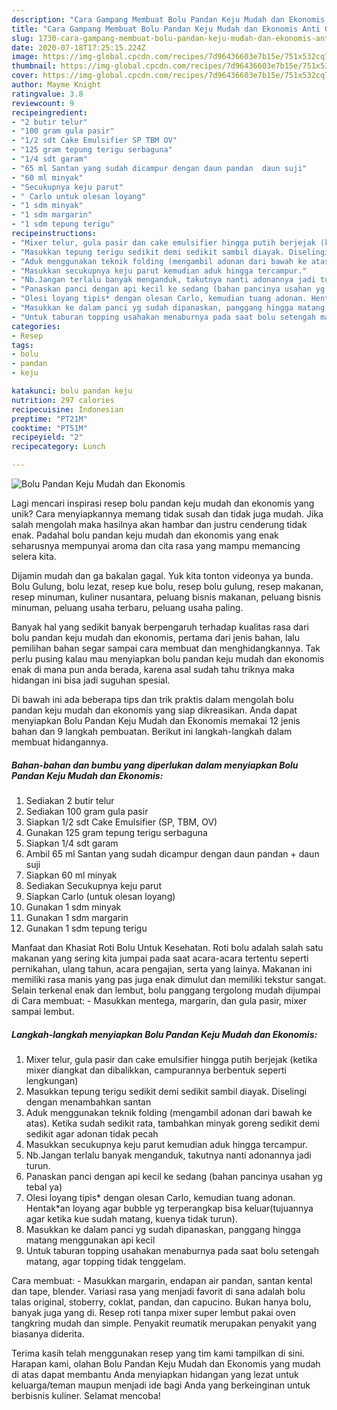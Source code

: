 ```yaml
---
description: "Cara Gampang Membuat Bolu Pandan Keju Mudah dan Ekonomis Anti Gagal"
title: "Cara Gampang Membuat Bolu Pandan Keju Mudah dan Ekonomis Anti Gagal"
slug: 1730-cara-gampang-membuat-bolu-pandan-keju-mudah-dan-ekonomis-anti-gagal
date: 2020-07-18T17:25:15.224Z
image: https://img-global.cpcdn.com/recipes/7d96436603e7b15e/751x532cq70/bolu-pandan-keju-mudah-dan-ekonomis-foto-resep-utama.jpg
thumbnail: https://img-global.cpcdn.com/recipes/7d96436603e7b15e/751x532cq70/bolu-pandan-keju-mudah-dan-ekonomis-foto-resep-utama.jpg
cover: https://img-global.cpcdn.com/recipes/7d96436603e7b15e/751x532cq70/bolu-pandan-keju-mudah-dan-ekonomis-foto-resep-utama.jpg
author: Mayme Knight
ratingvalue: 3.8
reviewcount: 9
recipeingredient:
- "2 butir telur"
- "100 gram gula pasir"
- "1/2 sdt Cake Emulsifier SP TBM OV"
- "125 gram tepung terigu serbaguna"
- "1/4 sdt garam"
- "65 ml Santan yang sudah dicampur dengan daun pandan  daun suji"
- "60 ml minyak"
- "Secukupnya keju parut"
- " Carlo untuk olesan loyang"
- "1 sdm minyak"
- "1 sdm margarin"
- "1 sdm tepung terigu"
recipeinstructions:
- "Mixer telur, gula pasir dan cake emulsifier hingga putih berjejak (ketika mixer diangkat dan dibalikkan, campurannya berbentuk seperti lengkungan)"
- "Masukkan tepung terigu sedikit demi sedikit sambil diayak. Diselingi dengan menambahkan santan"
- "Aduk menggunakan teknik folding (mengambil adonan dari bawah ke atas). Ketika sudah sedikit rata, tambahkan minyak goreng sedikit demi sedikit agar adonan tidak pecah"
- "Masukkan secukupnya keju parut kemudian aduk hingga tercampur."
- "Nb.Jangan terlalu banyak menganduk, takutnya nanti adonannya jadi turun."
- "Panaskan panci dengan api kecil ke sedang (bahan pancinya usahan yg tebal ya)"
- "Olesi loyang tipis* dengan olesan Carlo, kemudian tuang adonan. Hentak*an loyang agar bubble yg terperangkap bisa keluar(tujuannya agar ketika kue sudah matang, kuenya tidak turun)."
- "Masukkan ke dalam panci yg sudah dipanaskan, panggang hingga matang menggunakan api kecil"
- "Untuk taburan topping usahakan menaburnya pada saat bolu setengah matang, agar topping tidak tenggelam."
categories:
- Resep
tags:
- bolu
- pandan
- keju

katakunci: bolu pandan keju 
nutrition: 297 calories
recipecuisine: Indonesian
preptime: "PT21M"
cooktime: "PT51M"
recipeyield: "2"
recipecategory: Lunch

---
```



![Bolu Pandan Keju Mudah dan Ekonomis](https://img-global.cpcdn.com/recipes/7d96436603e7b15e/751x532cq70/bolu-pandan-keju-mudah-dan-ekonomis-foto-resep-utama.jpg)

Lagi mencari inspirasi resep bolu pandan keju mudah dan ekonomis yang unik? Cara menyiapkannya memang tidak susah dan tidak juga mudah. Jika salah mengolah maka hasilnya akan hambar dan justru cenderung tidak enak. Padahal bolu pandan keju mudah dan ekonomis yang enak seharusnya mempunyai aroma dan cita rasa yang mampu memancing selera kita.

Dijamin mudah dan ga bakalan gagal. Yuk kita tonton videonya ya bunda. Bolu Gulung, bolu lezat, resep kue bolu, resep bolu gulung, resep makanan, resep minuman, kuliner nusantara, peluang bisnis makanan, peluang bisnis minuman, peluang usaha terbaru, peluang usaha paling.

Banyak hal yang sedikit banyak berpengaruh terhadap kualitas rasa dari bolu pandan keju mudah dan ekonomis, pertama dari jenis bahan, lalu pemilihan bahan segar sampai cara membuat dan menghidangkannya. Tak perlu pusing kalau mau menyiapkan bolu pandan keju mudah dan ekonomis enak di mana pun anda berada, karena asal sudah tahu triknya maka hidangan ini bisa jadi suguhan spesial.


Di bawah ini ada beberapa tips dan trik praktis dalam mengolah bolu pandan keju mudah dan ekonomis yang siap dikreasikan. Anda dapat menyiapkan Bolu Pandan Keju Mudah dan Ekonomis memakai 12 jenis bahan dan 9 langkah pembuatan. Berikut ini langkah-langkah dalam membuat hidangannya.

<!--inarticleads1-->

##### Bahan-bahan dan bumbu yang diperlukan dalam menyiapkan Bolu Pandan Keju Mudah dan Ekonomis:

1. Sediakan 2 butir telur
1. Sediakan 100 gram gula pasir
1. Siapkan 1/2 sdt Cake Emulsifier (SP, TBM, OV)
1. Gunakan 125 gram tepung terigu serbaguna
1. Siapkan 1/4 sdt garam
1. Ambil 65 ml Santan yang sudah dicampur dengan daun pandan + daun suji
1. Siapkan 60 ml minyak
1. Sediakan Secukupnya keju parut
1. Siapkan  Carlo (untuk olesan loyang)
1. Gunakan 1 sdm minyak
1. Gunakan 1 sdm margarin
1. Gunakan 1 sdm tepung terigu


Manfaat dan Khasiat Roti Bolu Untuk Kesehatan. Roti bolu adalah salah satu makanan yang sering kita jumpai pada saat acara-acara tertentu seperti pernikahan, ulang tahun, acara pengajian, serta yang lainya. Makanan ini memiliki rasa manis yang pas juga enak dimulut dan memiliki tekstur sangat. Selain terkenal enak dan lembut, bolu panggang tergolong mudah dijumpai di Cara membuat: - Masukkan mentega, margarin, dan gula pasir, mixer sampai lembut. 

<!--inarticleads2-->

##### Langkah-langkah menyiapkan Bolu Pandan Keju Mudah dan Ekonomis:

1. Mixer telur, gula pasir dan cake emulsifier hingga putih berjejak (ketika mixer diangkat dan dibalikkan, campurannya berbentuk seperti lengkungan)
1. Masukkan tepung terigu sedikit demi sedikit sambil diayak. Diselingi dengan menambahkan santan
1. Aduk menggunakan teknik folding (mengambil adonan dari bawah ke atas). Ketika sudah sedikit rata, tambahkan minyak goreng sedikit demi sedikit agar adonan tidak pecah
1. Masukkan secukupnya keju parut kemudian aduk hingga tercampur.
1. Nb.Jangan terlalu banyak menganduk, takutnya nanti adonannya jadi turun.
1. Panaskan panci dengan api kecil ke sedang (bahan pancinya usahan yg tebal ya)
1. Olesi loyang tipis* dengan olesan Carlo, kemudian tuang adonan. Hentak*an loyang agar bubble yg terperangkap bisa keluar(tujuannya agar ketika kue sudah matang, kuenya tidak turun).
1. Masukkan ke dalam panci yg sudah dipanaskan, panggang hingga matang menggunakan api kecil
1. Untuk taburan topping usahakan menaburnya pada saat bolu setengah matang, agar topping tidak tenggelam.


Cara membuat: - Masukkan margarin, endapan air pandan, santan kental dan tape, blender. Variasi rasa yang menjadi favorit di sana adalah bolu talas original, stoberry, coklat, pandan, dan capucino. Bukan hanya bolu, banyak juga yang di. Resep roti tanpa mixer super lembut pakai oven tangkring mudah dan simple. Penyakit reumatik merupakan penyakit yang biasanya diderita. 

Terima kasih telah menggunakan resep yang tim kami tampilkan di sini. Harapan kami, olahan Bolu Pandan Keju Mudah dan Ekonomis yang mudah di atas dapat membantu Anda menyiapkan hidangan yang lezat untuk keluarga/teman maupun menjadi ide bagi Anda yang berkeinginan untuk berbisnis kuliner. Selamat mencoba!
